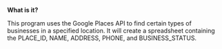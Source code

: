 **What is it?**

This program uses the Google Places API to find certain types of businesses in a
specified location.  It will create a spreadsheet containing the PLACE_ID, NAME, ADDRESS,
PHONE, and BUSINESS_STATUS.